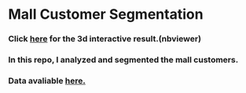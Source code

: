 # Mall Customer Segmentation

### Click [here](https://nbviewer.org/github/yakupbilen/mall-customer-segmentation/blob/main/3d-interactive.ipynb) for the 3d interactive result.(nbviewer)

### In this repo, I analyzed and segmented the mall customers.

### Data avaliable [here.](https://www.kaggle.com/datasets/vjchoudhary7/customer-segmentation-tutorial-in-python)